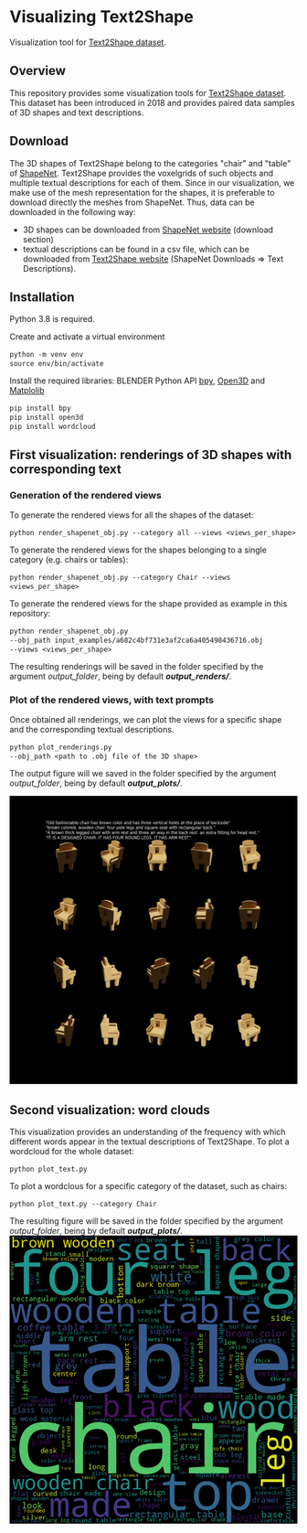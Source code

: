 # Visualizing Text2Shape
Visualization tool for [Text2Shape dataset](http://text2shape.stanford.edu/).

## Overview
This repository provides some visualization tools for [Text2Shape dataset](http://text2shape.stanford.edu/). This dataset has been introduced in 2018 and provides paired data samples of 3D shapes and text descriptions.

## Download
The 3D shapes of Text2Shape belong to the categories "chair" and "table" of [ShapeNet](https://shapenet.org/).
Text2Shape provides the voxelgrids of such objects and multiple textual descriptions for each of them.
Since in our visualization, we make use of the mesh representation for the shapes, it is preferable to download directly the meshes from ShapeNet.
Thus, data can be downloaded in the following way:
* 3D shapes can be downloaded from [ShapeNet website](https://shapenet.org/) (download section)
* textual descriptions can be found in a csv file, which can be downloaded from [Text2Shape website](http://text2shape.stanford.edu/) (ShapeNet Downloads => Text Descriptions).

## Installation
Python 3.8 is required.

Create and activate a virtual environment
```console
python -m venv env
source env/bin/activate
```

Install the required libraries: BLENDER Python API [bpy](https://docs.blender.org/api/current/index.html), [Open3D](http://www.open3d.org/) and [Matplolib](https://matplotlib.org/)
```console
pip install bpy
pip install open3d
pip install wordcloud
```

## First visualization: renderings of 3D shapes with corresponding text
### Generation of the rendered views
To generate the rendered views for all the shapes of the dataset:
```console
python render_shapenet_obj.py --category all --views <views_per_shape>
```


To generate the rendered views for the shapes belonging to a single category (e.g. chairs or tables):
```console
python render_shapenet_obj.py --category Chair --views <views_per_shape>
```


To generate the rendered views for the shape provided as example in this repository:
```console
python render_shapenet_obj.py 
--obj_path input_examples/a682c4bf731e3af2ca6a405498436716.obj 
--views <views_per_shape>
```

The resulting renderings will be saved in the folder specified by the argument *output_folder*, being by default ***output_renders/***.

### Plot of the rendered views, with text prompts
Once obtained all renderings, we can plot the views for a specific shape and the corresponding textual descriptions.
```console
python plot_renderings.py 
--obj_path <path to .obj file of the 3D shape>
```
The output figure will we saved in the folder specified by the argument *output_folder*, being by default ***output_plots/***.

![alt text](https://raw.githubusercontent.com/AndreAmaduzzi/visualizing_text2shape/main/output_examples/output_renderings.png)

## Second visualization: word clouds
This visualization provides an understanding of the frequency with which different words appear in the textual descriptions of Text2Shape. 
To plot a wordcloud for the whole dataset:
```console
python plot_text.py
```

To plot a wordclous for a specific category of the dataset, such as chairs:
```console
python plot_text.py --category Chair
```

The resulting figure will be saved in the folder specified by the argument *output_folder*, being by default ***output_plots/***.
![alt text](https://raw.githubusercontent.com/AndreAmaduzzi/visualizing_text2shape/main/output_examples/worcloud_all.png)

